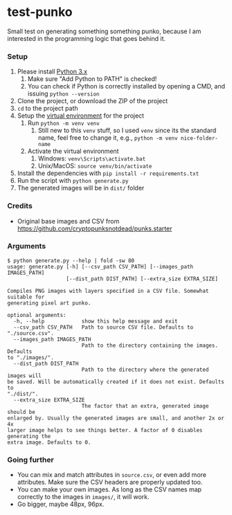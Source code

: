 # test-punko

Small test on generating something something punko, because I am interested in the programming logic that goes behind it.

### Setup

1. Please install [Python 3.x](https://www.python.org/)
    1. Make sure "Add Python to PATH" is checked!
    1. You can check if Python is correctly installed by opening a CMD, and issuing `python --version`
1. Clone the project, or download the ZIP of the project
1. `cd` to the project path
1. Setup the [virtual environment](https://docs.python.org/3/tutorial/venv.html) for the project
    1. Run `python -m venv venv`
        1. Still new to this `venv` stuff, so I used `venv` since its the standard name, feel free to change it, e.g., `python -m venv nice-folder-name`
    1. Activate the virtual environment
        1. Windows: `venv\Scripts\activate.bat`
        1. Unix/MacOS: `source venv/bin/activate`
1. Install the dependencies with `pip install -r requirements.txt`
1. Run the script with `python generate.py`
1. The generated images will be in `dist/` folder

### Credits

- Original base images and CSV from https://github.com/cryptopunksnotdead/punks.starter

### Arguments

```
$ python generate.py --help | fold -sw 80
usage: generate.py [-h] [--csv_path CSV_PATH] [--images_path IMAGES_PATH]
                   [--dist_path DIST_PATH] [--extra_size EXTRA_SIZE]

Compiles PNG images with layers specified in a CSV file. Somewhat suitable for
generating pixel art punko.

optional arguments:
  -h, --help            show this help message and exit
  --csv_path CSV_PATH   Path to source CSV file. Defaults to "./source.csv".
  --images_path IMAGES_PATH
                        Path to the directory containing the images. Defaults
to "./images/".
  --dist_path DIST_PATH
                        Path to the directory where the generated images will
be saved. Will be automatically created if it does not exist. Defaults to
"./dist/".
  --extra_size EXTRA_SIZE
                        The factor that an extra, generated image should be
enlarged by. Usually the generated images are small, and another 2x or 4x
larger image helps to see things better. A factor of 0 disables generating the
extra image. Defaults to 0.
```

### Going further

- You can mix and match attributes in `source.csv`, or even add more attributes. Make sure the CSV headers are properly updated too.
- You can make your own images. As long as the CSV names map correctly to the images in `images/`, it will work.
- Go bigger, maybe 48px, 96px.
